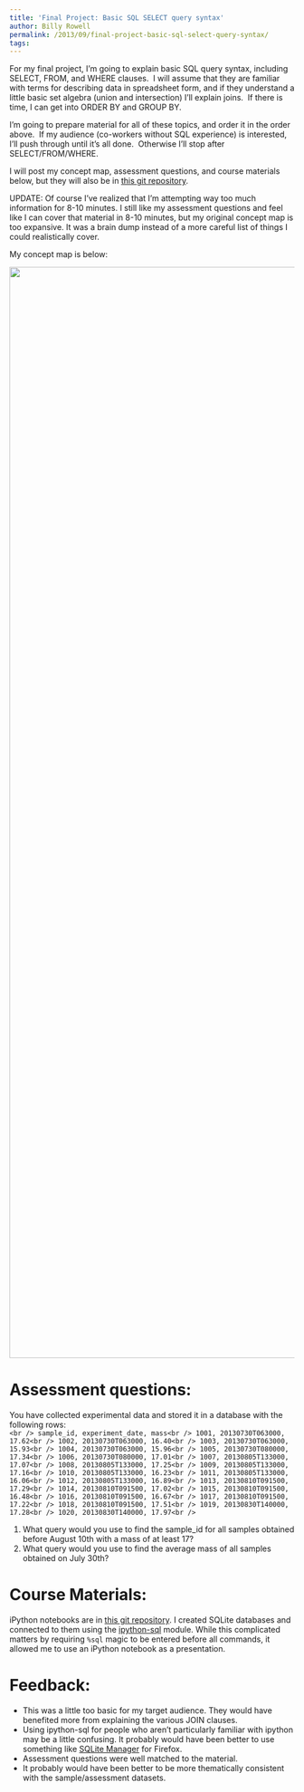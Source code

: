 ```yaml
---
title: 'Final Project: Basic SQL SELECT query syntax'
author: Billy Rowell
permalink: /2013/09/final-project-basic-sql-select-query-syntax/
tags:
---
```

For my final project, I&#8217;m going to explain basic SQL query syntax, including SELECT, FROM, and WHERE clauses.  I will assume that they are familiar with terms for describing data in spreadsheet form, and if they understand a little basic set algebra (union and intersection) I&#8217;ll explain joins.  If there is time, I can get into ORDER BY and GROUP BY.

I&#8217;m going to prepare material for all of these topics, and order it in the order above.  If my audience (co-workers without SQL experience) is interested, I&#8217;ll push through until it&#8217;s all done.  Otherwise I&#8217;ll stop after SELECT/FROM/WHERE.

I will post my concept map, assessment questions, and course materials below, but they will also be in [this git repository][1].

UPDATE: Of course I&#8217;ve realized that I&#8217;m attempting way too much information for 8-10 minutes. I still like my assessment questions and feel like I can cover that material in 8-10 minutes, but my original concept map is too expansive. It was a brain dump instead of a more careful list of things I could realistically cover.

My concept map is below:

[<img class="aligncenter" alt="" src="https://raw.github.com/williamrowell/intro_to_sql/master/concept_map_20132201.png" width="1303" height="1928" />][2]

Assessment questions:  
=====================  
You have collected experimental data and stored it in a database with the  
following rows:  
`<br />
sample_id, experiment_date, mass<br />
1001, 20130730T063000, 17.62<br />
1002, 20130730T063000, 16.40<br />
1003, 20130730T063000, 15.93<br />
1004, 20130730T063000, 15.96<br />
1005, 20130730T080000, 17.34<br />
1006, 20130730T080000, 17.01<br />
1007, 20130805T133000, 17.07<br />
1008, 20130805T133000, 17.25<br />
1009, 20130805T133000, 17.16<br />
1010, 20130805T133000, 16.23<br />
1011, 20130805T133000, 16.06<br />
1012, 20130805T133000, 16.89<br />
1013, 20130810T091500, 17.29<br />
1014, 20130810T091500, 17.02<br />
1015, 20130810T091500, 16.48<br />
1016, 20130810T091500, 16.67<br />
1017, 20130810T091500, 17.22<br />
1018, 20130810T091500, 17.51<br />
1019, 20130830T140000, 17.28<br />
1020, 20130830T140000, 17.97<br />
`

1.  What query would you use to find the sample_id for all samples obtained before August 10th with a mass of at least 17?
2.  What query would you use to find the average mass of all samples obtained on July 30th?

Course Materials:  
=================  
iPython notebooks are in [this git repository][1]. I created SQLite databases and connected to them using the [ipython-sql][3] module. While this complicated matters by requiring `%sql` magic to be entered before all commands, it allowed me to use an iPython notebook as a presentation.

Feedback:  
=========

*   This was a little too basic for my target audience. They would have benefited more from explaining the various JOIN clauses.
*   Using ipython-sql for people who aren&#8217;t particularly familiar with ipython may be a little confusing. It probably would have been better to use something like [SQLite Manager][4] for Firefox.
*   Assessment questions were well matched to the material.
*   It probably would have been better to be more thematically consistent with the sample/assessment datasets.

 [1]: https://github.com/williamrowell/intro_to_sql
 [2]: https://raw.github.com/williamrowell/intro_to_sql/master/concept_map_20132201.png
 [3]: https://pypi.python.org/pypi/ipython-sql
 [4]: https://addons.mozilla.org/en-us/firefox/addon/sqlite-manager/
